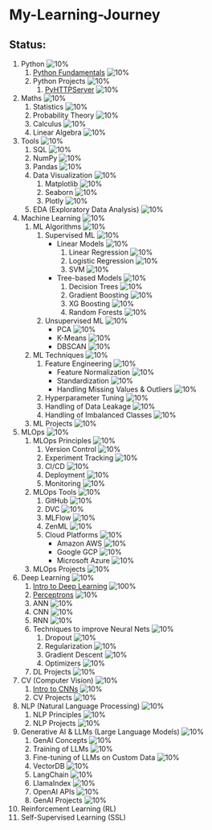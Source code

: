 # My-Learning-Journey


## Status:

1. Python                       ![10%](https://progress-bar.dev/10)
    1. [Python Fundamentals](/Python/Python_01_Fundamentals.ipynb)              ![10%](https://progress-bar.dev/10)
    2. Python Projects          ![10%](https://progress-bar.dev/10)
        1. [PyHTTPServer](https://github.com/ancilcleetus/Personal-Projects/tree/main/PyHTTPServer)         ![10%](https://progress-bar.dev/10)
2. Maths                        ![10%](https://progress-bar.dev/10)
    1. Statistics               ![10%](https://progress-bar.dev/10)
    2. Probability Theory       ![10%](https://progress-bar.dev/10)
    3. Calculus                 ![10%](https://progress-bar.dev/10)
    4. Linear Algebra           ![10%](https://progress-bar.dev/10)
3. Tools                        ![10%](https://progress-bar.dev/10)
    1. SQL                      ![10%](https://progress-bar.dev/10)
    2. NumPy                    ![10%](https://progress-bar.dev/10)
    3. Pandas                   ![10%](https://progress-bar.dev/10)
    4. Data Visualization       ![10%](https://progress-bar.dev/10)
        1. Matplotlib           ![10%](https://progress-bar.dev/10)
        2. Seaborn              ![10%](https://progress-bar.dev/10)
        3. Plotly               ![10%](https://progress-bar.dev/10)
    5. EDA (Exploratory Data Analysis)  ![10%](https://progress-bar.dev/10)
4. Machine Learning             ![10%](https://progress-bar.dev/10)
    1. ML Algorithms            ![10%](https://progress-bar.dev/10)
        1. Supervised ML        ![10%](https://progress-bar.dev/10)
            - Linear Models        ![10%](https://progress-bar.dev/10)
                1. Linear Regression     ![10%](https://progress-bar.dev/10)
                2. Logistic Regression   ![10%](https://progress-bar.dev/10)
                3. SVM                   ![10%](https://progress-bar.dev/10)
            - Tree-based Models    ![10%](https://progress-bar.dev/10)
                1. Decision Trees        ![10%](https://progress-bar.dev/10)
                2. Gradient Boosting     ![10%](https://progress-bar.dev/10)
                3. XG Boosting           ![10%](https://progress-bar.dev/10)
                4. Random Forests        ![10%](https://progress-bar.dev/10)
        2. Unsupervised ML      ![10%](https://progress-bar.dev/10)
            - PCA              ![10%](https://progress-bar.dev/10)
            - K-Means          ![10%](https://progress-bar.dev/10)
            - DBSCAN           ![10%](https://progress-bar.dev/10)
    2. ML Techniques            ![10%](https://progress-bar.dev/10)
        1. Feature Engineering              ![10%](https://progress-bar.dev/10)
            - Feature Normalization        ![10%](https://progress-bar.dev/10)
            - Standardization              ![10%](https://progress-bar.dev/10)
            - Handling Missing Values & Outliers   ![10%](https://progress-bar.dev/10)
        2. Hyperparameter Tuning            ![10%](https://progress-bar.dev/10)
        3. Handling of Data Leakage         ![10%](https://progress-bar.dev/10)
        4. Handling of Imbalanced Classes   ![10%](https://progress-bar.dev/10)
    3. ML Projects              ![10%](https://progress-bar.dev/10)
5. MLOps                        ![10%](https://progress-bar.dev/10)
    1. MLOps Principles         ![10%](https://progress-bar.dev/10)
        1. Version Control      ![10%](https://progress-bar.dev/10)
        2. Experiment Tracking  ![10%](https://progress-bar.dev/10)
        3. CI/CD                ![10%](https://progress-bar.dev/10)
        4. Deployment           ![10%](https://progress-bar.dev/10)
        5. Monitoring           ![10%](https://progress-bar.dev/10)
    2. MLOps Tools              ![10%](https://progress-bar.dev/10)
        1. GitHub               ![10%](https://progress-bar.dev/10)
        2. DVC                  ![10%](https://progress-bar.dev/10)
        3. MLFlow               ![10%](https://progress-bar.dev/10)
        4. ZenML                ![10%](https://progress-bar.dev/10)
        5. Cloud Platforms      ![10%](https://progress-bar.dev/10)
            - Amazon AWS       ![10%](https://progress-bar.dev/10)
            - Google GCP       ![10%](https://progress-bar.dev/10)
            - Microsoft Azure  ![10%](https://progress-bar.dev/10)
    3. MLOps Projects           ![10%](https://progress-bar.dev/10)
6. Deep Learning                ![10%](https://progress-bar.dev/10)
    1. [Intro to Deep Learning](/Deep-Learning/DL_01_Intro.ipynb)               ![100%](https://progress-bar.dev/100)
    2. [Perceptrons](/Deep-Learning/DL_02_Perceptrons.ipynb)                    ![10%](https://progress-bar.dev/10)
    1. ANN                      ![10%](https://progress-bar.dev/10)
    2. CNN                      ![10%](https://progress-bar.dev/10)
    3. RNN                      ![10%](https://progress-bar.dev/10)
    4. Techniques to improve Neural Nets    ![10%](https://progress-bar.dev/10)
        1. Dropout              ![10%](https://progress-bar.dev/10)
        2. Regularization       ![10%](https://progress-bar.dev/10)
        3. Gradient Descent     ![10%](https://progress-bar.dev/10)
        4. Optimizers           ![10%](https://progress-bar.dev/10)
    5. DL Projects              ![10%](https://progress-bar.dev/10)
7. CV (Computer Vision)         ![10%](https://progress-bar.dev/10)
    1. [Intro to CNNs](/Computer-Vision/CV_01_Intro_to_CNNs.ipynb)              ![10%](https://progress-bar.dev/10)
    2. CV Projects              ![10%](https://progress-bar.dev/10)
8. NLP (Natural Language Processing)    ![10%](https://progress-bar.dev/10)
    1. NLP Principles       ![10%](https://progress-bar.dev/10)
    2. NLP Projects         ![10%](https://progress-bar.dev/10)
9. Generative AI & LLMs (Large Language Models)     ![10%](https://progress-bar.dev/10)
    1. GenAI Concepts       ![10%](https://progress-bar.dev/10)
    2. Training of LLMs     ![10%](https://progress-bar.dev/10)
    3. Fine-tuning of LLMs on Custom Data   ![10%](https://progress-bar.dev/10)
    4. VectorDB             ![10%](https://progress-bar.dev/10)
    5. LangChain            ![10%](https://progress-bar.dev/10)
    6. LlamaIndex           ![10%](https://progress-bar.dev/10)
    7. OpenAI APIs          ![10%](https://progress-bar.dev/10)
    8. GenAI Projects       ![10%](https://progress-bar.dev/10)
10. Reinforcement Learning (RL)
11. Self-Supervised Learning (SSL)
